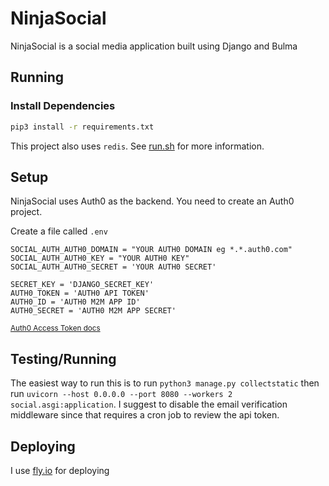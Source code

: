 # NinjaSocial

NinjaSocial is a social media application built using Django and Bulma
## Running
### Install Dependencies
```bash
pip3 install -r requirements.txt
```
This project also uses `redis`. See [run.sh](run.sh) for more information.
## Setup
NinjaSocial uses Auth0 as the backend. You need to create an Auth0 project.

Create a file called `.env`
```.env
SOCIAL_AUTH_AUTH0_DOMAIN = "YOUR AUTH0 DOMAIN eg *.*.auth0.com"
SOCIAL_AUTH_AUTH0_KEY = "YOUR AUTH0 KEY"
SOCIAL_AUTH_AUTH0_SECRET = 'YOUR AUTH0 SECRET'

SECRET_KEY = 'DJANGO_SECRET_KEY'
AUTH0_TOKEN = 'AUTH0 API TOKEN'
AUTH0_ID = 'AUTH0 M2M APP ID'
AUTH0_SECRET = 'AUTH0 M2M APP SECRET'
```
<sub>[Auth0 Access Token docs](https://auth0.com/docs/secure/tokens/access-tokens/get-access-tokens)</sub>

## Testing/Running
The easiest way to run this is to run `python3 manage.py collectstatic` then run `uvicorn --host 0.0.0.0 --port 8080 --workers 2 social.asgi:application`. I suggest to disable the email verification middleware since that requires a cron job to review the api token.

## Deploying
I use [fly.io](https://fly.io) for deploying
